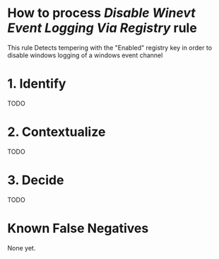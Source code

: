 # How to process *Disable Winevt Event Logging Via Registry* rule
This rule Detects tempering with the "Enabled" registry key in order to disable windows logging of a windows event channel

# 1. Identify
TODO

# 2. Contextualize
TODO

# 3. Decide
TODO

# Known False Negatives
None yet.
